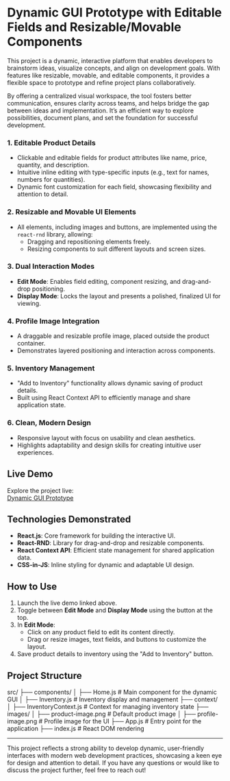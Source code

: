 # Dynamic GUI Prototype with Editable Fields and Resizable/Movable Components


This project is a dynamic, interactive platform that enables developers to brainstorm ideas, visualize concepts, and align on development goals. With features like resizable, movable, and editable components, it provides a flexible space to prototype and refine project plans collaboratively.

By offering a centralized visual workspace, the tool fosters better communication, ensures clarity across teams, and helps bridge the gap between ideas and implementation. It’s an efficient way to explore possibilities, document plans, and set the foundation for successful development.

### 1. **Editable Product Details**
- Clickable and editable fields for product attributes like name, price, quantity, and description.
- Intuitive inline editing with type-specific inputs (e.g., text for names, numbers for quantities).
- Dynamic font customization for each field, showcasing flexibility and attention to detail.

### 2. **Resizable and Movable UI Elements**
- All elements, including images and buttons, are implemented using the `react-rnd` library, allowing:
  - Dragging and repositioning elements freely.
  - Resizing components to suit different layouts and screen sizes.

### 3. **Dual Interaction Modes**
- **Edit Mode**: Enables field editing, component resizing, and drag-and-drop positioning.
- **Display Mode**: Locks the layout and presents a polished, finalized UI for viewing.

### 4. **Profile Image Integration**
- A draggable and resizable profile image, placed outside the product container.
- Demonstrates layered positioning and interaction across components.

### 5. **Inventory Management**
- "Add to Inventory" functionality allows dynamic saving of product details.
- Built using React Context API to efficiently manage and share application state.

### 6. **Clean, Modern Design**
- Responsive layout with focus on usability and clean aesthetics.
- Highlights adaptability and design skills for creating intuitive user experiences.

## Live Demo
Explore the project live:  
[Dynamic GUI Prototype](https://konevski-projectsubmission.netlify.app/)

## Technologies Demonstrated
- **React.js**: Core framework for building the interactive UI.
- **React-RND**: Library for drag-and-drop and resizable components.
- **React Context API**: Efficient state management for shared application data.
- **CSS-in-JS**: Inline styling for dynamic and adaptable UI design.

## How to Use
1. Launch the live demo linked above.
2. Toggle between **Edit Mode** and **Display Mode** using the button at the top.
3. In **Edit Mode**:
   - Click on any product field to edit its content directly.
   - Drag or resize images, text fields, and buttons to customize the layout.
4. Save product details to inventory using the "Add to Inventory" button.

## Project Structure
src/ ├── components/ │ ├── Home.js # Main component for the dynamic GUI │ ├── Inventory.js # Inventory display and management ├── context/ │ ├── InventoryContext.js # Context for managing inventory state ├── images/ │ ├── product-image.png # Default product image │ ├── profile-image.png # Profile image for the UI ├── App.js # Entry point for the application ├── index.js # React DOM rendering


---

This project reflects a strong ability to develop dynamic, user-friendly interfaces with modern web development practices, showcasing a keen eye for design and attention to detail. If you have any questions or would like to discuss the project further, feel free to reach out!
